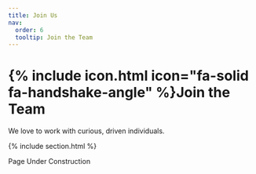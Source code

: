 ```yaml
---
title: Join Us
nav:
  order: 6
  tooltip: Join the Team
---
```


# {% include icon.html icon="fa-solid fa-handshake-angle" %}Join the Team

We love to work with curious, driven individuals.

{% include section.html %}

Page Under Construction
<!--
### Open Positions

None at the moment.

### Independent Research Fellows

Our lab welcomes independent research fellows who are interested in exploring innovative ideas and cutting-edge research. If you are considering applying for an independent research fellowship with our support, please send us a rough proposal, your potential funding sources, and your CV [via email](#).

### Postdoctoral Researchers

Postdoctoral positions in our lab are typically funded through specific grants. All available positions will be advertised on relevant job platforms and will appear above under **Open Positions**.

### Graduate Students

We occasionally offer lab-specific PhD studentships. Any available PhD studentships will be listed under **Open Positions**.

Universities typically recruit PhD students through their official PhD programs. We encourage prospective students to check their preferred universities for PhD opportunities. All PhD studentships are usually advertised on appropriate academic platforms.

### Internships

We offer internships each year, which may be conducted in-person or remotely. Opportunities will be posted under **Open Positions** when available.

{% include search-box.html %}

{% include search-info.html %}

{% include list.html data="positions" component="position" style="rich" %}
-->
